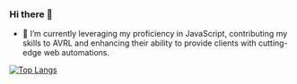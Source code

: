 ### Hi there 👋

- 🔭 I’m currently leveraging my proficiency in JavaScript, contributing my skills to AVRL and enhancing their ability to provide clients with cutting-edge web automations.

 [![Top Langs](https://github-readme-stats.vercel.app/api/top-langs/?username=mustafa-kapadia1483&theme=dark&layout=compact&hide=html)](https://github.com/anuraghazra/github-readme-stats)
